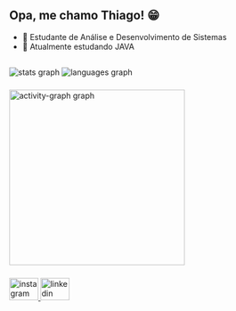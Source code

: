 ## Opa, me chamo Thiago! 😁

- 📕 Estudante de Análise e Desenvolvimento de Sistemas
- 📌 Atualmente estudando JAVA

##

<div align="left">
  <img src="https://github-readme-stats.vercel.app/api?username=thiagoports&hide_title=false&hide_rank=false&show_icons=true&include_all_commits=true&count_private=true&disable_animations=false&theme=dracula&locale=en&hide_border=true&order=1" height="auto" alt="stats graph"  /> 
  <img src="https://github-readme-stats.vercel.app/api/top-langs?username=thiagoports&locale=en&hide_title=false&layout=compact&card_width=320&langs_count=10&theme=dracula&hide_border=true&order=2" height="auto" alt="languages graph"  />
</div>

###

<div align="left">
  <img src="https://github-readme-activity-graph.vercel.app/graph?username=thiagoports&radius=16&theme=dracula&area=true&order=5&hide_border=true" height="315" alt="activity-graph graph"  />
</div>

###

<div align="left">
  <a href="https://www.instagram.com/thiagoporto_s" target="_blank">
    <img src="https://raw.githubusercontent.com/maurodesouza/profile-readme-generator/master/src/assets/icons/social/instagram/default.svg" width="52" height="40" alt="instagram logo"  />
  </a>
  <a href="https://www.linkedin.com/in/thiago-porto-2a40592a4" target="_blank">
    <img src="https://raw.githubusercontent.com/maurodesouza/profile-readme-generator/master/src/assets/icons/social/linkedin/default.svg" width="52" height="40" alt="linkedin logo"  />
  </a>
</div>

###
